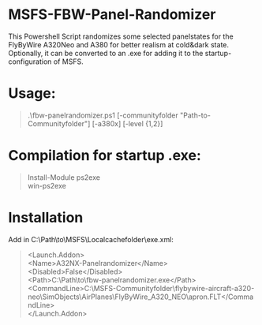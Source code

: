 # MSFS-FBW-Panel-Randomizer
This Powershell Script randomizes some selected panelstates for the FlyByWire A320Neo and A380 for better realism at cold&dark state.<br/>
Optionally, it can be converted to an .exe for adding it to the startup-configuration of MSFS.<br />

# Usage:
> .\fbw-panelrandomizer.ps1 [-communityfolder "Path-to-Communityfolder"] [-a380x] [-level {1,2}] 


# Compilation for startup .exe:
> Install-Module ps2exe<br />
> win-ps2exe


# Installation
Add in C:\Path\to\MSFS\Localcachefolder\exe.xml:
>  <Launch.Addon>  
>    \<Name\>A32NX-Panelrandomizer\</Name\>  
>    \<Disabled\>False\</Disabled\>  
>    \<Path\>C:\Path\to\fbw-panelrandomizer.exe\</Path\>  
>    \<CommandLine\>C:\MSFS-Communityfolder\flybywire-aircraft-a320-neo\SimObjects\AirPlanes\FlyByWire_A320_NEO\apron.FLT\</CommandLine\>  
>  </Launch.Addon>
